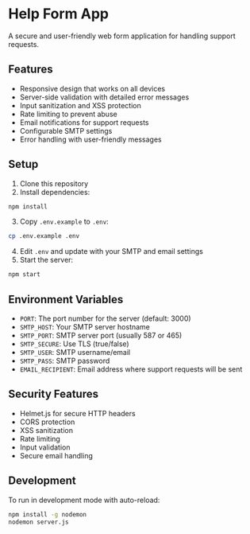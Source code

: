 # Help Form App

A secure and user-friendly web form application for handling support requests.

## Features

- Responsive design that works on all devices
- Server-side validation with detailed error messages
- Input sanitization and XSS protection
- Rate limiting to prevent abuse
- Email notifications for support requests
- Configurable SMTP settings
- Error handling with user-friendly messages

## Setup

1. Clone this repository
2. Install dependencies:
```bash
npm install
```
3. Copy `.env.example` to `.env`:
```bash
cp .env.example .env
```
4. Edit `.env` and update with your SMTP and email settings
5. Start the server:
```bash
npm start
```

## Environment Variables

- `PORT`: The port number for the server (default: 3000)
- `SMTP_HOST`: Your SMTP server hostname
- `SMTP_PORT`: SMTP server port (usually 587 or 465)
- `SMTP_SECURE`: Use TLS (true/false)
- `SMTP_USER`: SMTP username/email
- `SMTP_PASS`: SMTP password
- `EMAIL_RECIPIENT`: Email address where support requests will be sent

## Security Features

- Helmet.js for secure HTTP headers
- CORS protection
- XSS sanitization
- Rate limiting
- Input validation
- Secure email handling

## Development

To run in development mode with auto-reload:
```bash
npm install -g nodemon
nodemon server.js
```
